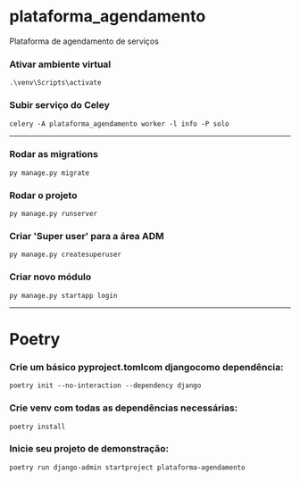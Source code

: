 # plataforma_agendamento
Plataforma de agendamento de serviços


### Ativar ambiente virtual

`.\venv\Scripts\activate`


### Subir serviço do Celey

`celery -A plataforma_agendamento worker -l info -P solo`



-----
### Rodar as migrations

`py manage.py migrate`



### Rodar o projeto

`py manage.py runserver`



### Criar 'Super user' para a área ADM

`py manage.py createsuperuser`



### Criar novo módulo

`py manage.py startapp login`



-----

# Poetry

### Crie um básico pyproject.tomlcom djangocomo dependência:

`poetry init --no-interaction --dependency django`



### Crie venv com todas as dependências necessárias:

`poetry install`



### Inicie seu projeto de demonstração:

`poetry run django-admin startproject plataforma-agendamento`